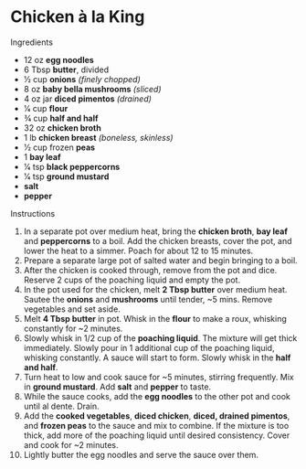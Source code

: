 # Chicken à la King

Ingredients

* 12 oz **egg noodles**
* 6 Tbsp **butter**, divided
* 1⁄2 cup **onions** *(finely chopped)*
* 8 oz **baby bella mushrooms** *(sliced)*
* 4 oz jar **diced pimentos** *(drained)*
* 1⁄4 cup **flour**
* 3⁄4 cup **half and half**
* 32 oz **chicken broth**
* 1 lb **chicken breast** *(boneless, skinless)*
* 1⁄2 cup frozen **peas**
* 1 **bay leaf**
* 1⁄4 tsp **black peppercorns**
* 1⁄4 tsp **ground mustard**
* **salt**
* **pepper**

Instructions

1. In a separate pot over medium heat, bring the **chicken broth**, **bay leaf** and **peppercorns** to a boil. Add the chicken breasts, cover the pot, and lower the heat to a simmer. Poach for about 12 to 15 minutes.
1. Prepare a separate large pot of salted water and begin bringing to a boil.
1. After the chicken is cooked through, remove from the pot and dice. Reserve 2 cups of the poaching liquid and empty the pot.
1. In the pot used for the chicken, melt **2 Tbsp butter** over medium heat. Sautee the **onions** and **mushrooms** until tender, ~5 mins. Remove vegetables and set aside.
1. Melt **4 Tbsp butter** in pot. Whisk in the **flour** to make a roux, whisking constantly for ~2 minutes.
1. Slowly whisk in 1/2 cup of the **poaching liquid**. The mixture will get thick immediately. Slowly pour in 1 additional cup of the poaching liquid, whisking constantly. A sauce will start to form. Slowly whisk in the **half and half**.
1. Turn heat to low and cook sauce for ~5 minutes, stirring frequently. Mix in **ground mustard**. Add **salt** and **pepper** to taste.
1. While the sauce cooks, add the **egg noodles** to the other pot and cook until al dente. Drain.
1. Add the **cooked vegetables**, **diced chicken**, **diced, drained pimentos**, and **frozen peas** to the sauce and mix to combine. If the mixture is too thick, add more of the poaching liquid until desired consistency. Cover and cook for ~2 minutes.
1. Lightly butter the egg noodles and serve the sauce over them.
